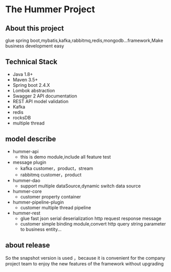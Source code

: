 # The Hummer Project

## About this project

glue spring boot,mybatis,kafka,rabbitmq,redis,mongodb...framework,Make business development easy

## Technical Stack

- Java 1.8+
- Maven 3.5+
- Spring boot 2.4.X
- Lombok abstraction
- Swagger 2 API documentation
- REST API model validation
- Kafka
- redis
- rocksDB
- multiple thread 

## model describe

- hummer-api
    - this is demo module,include all feature test
- message plugin  
    - kafka customer，product，stream 
    - rabbitmq customer，product
- hummer-dao
    - support multiple dataSource,dynamic switch data source
- hummer-core
    - customer property container
- hummer-pipeline-plugin
    - customer multiple thread pipeline
- hummer-rest
    - glue fast json serial deserialization http request response message
    - customer simple binding module,convert http query string parameter to business entity...      

## about release
So the snapshot version is used ，because it is convenient for the company project team to enjoy the new features of the framework without upgrading
